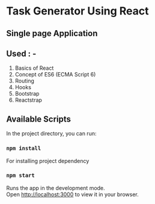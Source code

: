# Task Generator Using React

## Single page Application 
## Used : - 
1. Basics of React
2. Concept of ES6 (ECMA Script 6)
3. Routing
4. Hooks
5. Bootstrap
6. Reactstrap

## Available Scripts

In the project directory, you can run:

### `npm install`

For installing project dependency 


### `npm start`

Runs the app in the development mode.\
Open [http://localhost:3000](http://localhost:3000) to view it in your browser.


